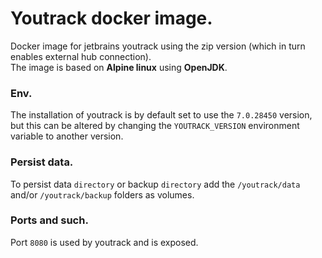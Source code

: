 # Youtrack docker image. 
Docker image for jetbrains youtrack using the zip version (which in turn enables external hub connection).  
The image is based on **Alpine linux** using **OpenJDK**.


### Env.
The installation of youtrack is by default set to use the `7.0.28450` version, but this can be altered by changing the `YOUTRACK_VERSION` environment variable to another version.  

### Persist data.
To persist data `directory` or backup `directory` add the `/youtrack/data` and/or `/youtrack/backup` folders as volumes.  

### Ports and such.
Port `8080` is used by youtrack and is exposed.
